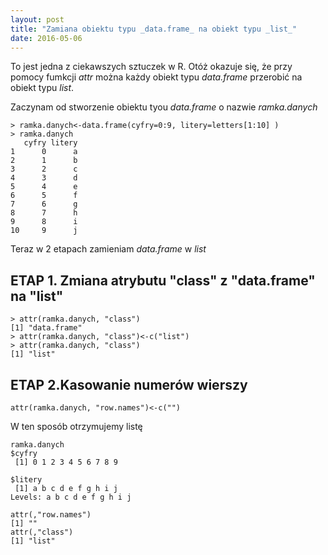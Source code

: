 ```yaml
---
layout: post
title: "Zamiana obiektu typu _data.frame_ na obiekt typu _list_"
date: 2016-05-06
---
```


To jest jedna z ciekawszych sztuczek w R. Otóż okazuje się, że przy pomocy fumkcji _attr_ można każdy obiekt typu _data.frame_ przerobić na obiekt typu _list_. 

Zaczynam od stworzenie obiektu tyou _data.frame_ o nazwie _ramka.danych_

```
> ramka.danych<-data.frame(cyfry=0:9, litery=letters[1:10] )
> ramka.danych
   cyfry litery
1      0      a
2      1      b
3      2      c
4      3      d
5      4      e
6      5      f
7      6      g
8      7      h
9      8      i
10     9      j
```

Teraz w 2 etapach zamieniam _data.frame_ w _list_

## ETAP 1. Zmiana atrybutu "class" z "data.frame" na "list"

```
> attr(ramka.danych, "class")
[1] "data.frame"
> attr(ramka.danych, "class")<-c("list")
> attr(ramka.danych, "class")
[1] "list"
```

## ETAP 2.Kasowanie numerów wierszy

```
attr(ramka.danych, "row.names")<-c("")
```

W ten sposób otrzymujemy listę

```
ramka.danych
$cyfry
 [1] 0 1 2 3 4 5 6 7 8 9

$litery
 [1] a b c d e f g h i j
Levels: a b c d e f g h i j

attr(,"row.names")
[1] ""
attr(,"class")
[1] "list"
```

